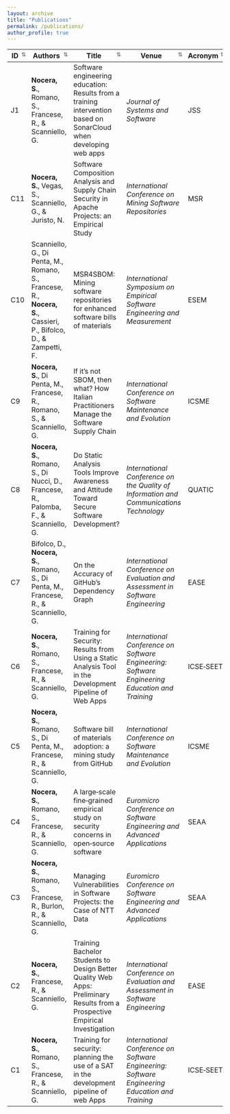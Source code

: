 ```yaml
---
layout: archive
title: "Publications"
permalink: /publications/
author_profile: true
---
```


<link rel="stylesheet" href="https://cdnjs.cloudflare.com/ajax/libs/font-awesome/4.7.0/css/font-awesome.min.css">


| ID   | Authors                                                                                                            | Title                                                                                                                                                                                                       | Venue                                                                                                            | Acronym   | Publisher | Year | DOI                                                                                                   | Pre‑print |
|------|---------------------------------------------------------------------------------------------------------------------|-------------------------------------------------------------------------------------------------------------------------------------------------------------------------------------------------------------|------------------------------------------------------------------------------------------------------------------|-----------|-----------|------|-------------------------------------------------------------------------------------------------------|-----------|
| J1   | **Nocera, S.**, Romano, S., Francese, R., & Scanniello, G.                                                           | Software engineering education: Results from a training intervention based on SonarCloud when developing web apps                                                                                           | *Journal of Systems and Software*                                                                              | JSS       | Elsevier  | 2025 | [10.1016/j.jss.2024.112308](https://doi.org/10.1016/j.jss.2024.112308)                                   |           |
| C11  | **Nocera, S.**, Vegas, S., Scanniello, G., & Juristo, N.                                                             | Software Composition Analysis and Supply Chain Security in Apache Projects: an Empirical Study                                                                                                              | *International Conference on Mining Software Repositories*                                                     | MSR       | IEEE      | 2025 |                                                                                                       | [<i class="fa fa-file-pdf-o" style="color:red"></i>](https://sabato-nocera.github.io/files/msr2025.pdf) |
| C10  | Scanniello, G., Di Penta, M., Romano, S., Francese, R., **Nocera, S.**, Cassieri, P., Bifolco, D., & Zampetti, F.    | MSR4SBOM: Mining software repositories for enhanced software bills of materials                                                                                                                             | *International Symposium on Empirical Software Engineering and Measurement*                                    | ESEM      | ACM       | 2024 | [10.1145/3674805.3695390](https://doi.org/10.1145/3674805.3695390)                                       |           |
| C9   | **Nocera, S.**, Di Penta, M., Francese, R., Romano, S., & Scanniello, G.                                             | If it’s not SBOM, then what? How Italian Practitioners Manage the Software Supply Chain                                                                                                                     | *International Conference on Software Maintenance and Evolution*                                               | ICSME     | IEEE      | 2024 | [10.1109/ICSME58944.2024.00077](https://doi.org/10.1109/ICSME58944.2024.00077)                         |           |
| C8   | **Nocera, S.**, Romano, S., Di Nucci, D., Francese, R., Palomba, F., & Scanniello, G.                                | Do Static Analysis Tools Improve Awareness and Attitude Toward Secure Software Development?                                                                                                                 | *International Conference on the Quality of Information and Communications Technology*                         | QUATIC    | Springer  | 2024 | [10.1007/978-3-031-70245-7_28](https://doi.org/10.1007/978-3-031-70245-7_28)                           |           |
| C7   | Bifolco, D., **Nocera, S.**, Romano, S., Di Penta, M., Francese, R., & Scanniello, G.                                | On the Accuracy of GitHub’s Dependency Graph                                                                                                                                                                 | *International Conference on Evaluation and Assessment in Software Engineering*                                 | EASE      | ACM       | 2024 | [10.1145/3661167.3661175](https://doi.org/10.1145/3661167.3661175)                                       |           |
| C6   | **Nocera, S.**, Romano, S., Francese, R., & Scanniello, G.                                                           | Training for Security: Results from Using a Static Analysis Tool in the Development Pipeline of Web Apps                                                                                                    | *International Conference on Software Engineering: Software Engineering Education and Training*                | ICSE‑SEET | ACM       | 2024 | [10.1145/3639474.3640073](https://doi.org/10.1145/3639474.3640073)                                       |           |
| C5   | **Nocera, S.**, Romano, S., Di Penta, M., Francese, R., & Scanniello, G.                                             | Software bill of materials adoption: a mining study from GitHub                                                                                                                                               | *International Conference on Software Maintenance and Evolution*                                               | ICSME     | IEEE      | 2023 | [10.1109/ICSME58846.2023.00016](https://doi.org/10.1109/ICSME58846.2023.00016)                         |           |
| C4   | **Nocera, S.**, Romano, S., Francese, R., & Scanniello, G.                                                           | A large‑scale fine‑grained empirical study on security concerns in open‑source software                                                                                                                     | *Euromicro Conference on Software Engineering and Advanced Applications*                                       | SEAA      | IEEE      | 2023 | [10.1109/SEAA60479.2023.00069](https://doi.org/10.1109/SEAA60479.2023.00069)                           |           |
| C3   | **Nocera, S.**, Romano, S., Francese, R., Burlon, R., & Scanniello, G.                                               | Managing Vulnerabilities in Software Projects: the Case of NTT Data                                                                                                                                          | *Euromicro Conference on Software Engineering and Advanced Applications*                                       | SEAA      | IEEE      | 2023 | [10.1109/SEAA60479.2023.00046](https://doi.org/10.1109/SEAA60479.2023.00046)                           |           |
| C2   | **Nocera, S.**, Francese, R., & Scanniello, G.                                                                       | Training Bachelor Students to Design Better Quality Web Apps: Preliminary Results from a Prospective Empirical Investigation                                                                                  | *International Conference on Evaluation and Assessment in Software Engineering*                                 | EASE      | ACM       | 2023 | [10.1145/3593434.3593957](https://doi.org/10.1145/3593434.3593957)                                     |           |
| C1   | **Nocera, S.**, Romano, S., Francese, R., & Scanniello, G.                                                           | Training for security: planning the use of a SAT in the development pipeline of web Apps                                                                                                                     | *International Conference on Software Engineering: Software Engineering Education and Training*                | ICSE‑SEET | IEEE      | 2023 | [10.1109/ICSE-SEET58685.2023.00010](https://doi.org/10.1109/ICSE-SEET58685.2023.00010)                 | [<i class="fa fa-file-pdf-o" style="color:red"></i>](https://sabato-nocera.github.io/files/icseseet2023.pdf)       |





<style>
  th {
    cursor: pointer;
    position: relative;
    padding-right: 20px; /* space for arrow */
  }

  th::after {
    content: '⇅'; /* initial state */
    position: absolute;
    right: 5px;
    font-size: 0.8em;
    color: #888;
  }

  th.sorted.asc::after {
    content: '↑';
  }

  th.sorted.desc::after {
    content: '↓';
  }
</style>

<script src="https://unpkg.com/tablesort@5.3.0/dist/tablesort.min.js"></script>

<script>
  document.addEventListener('DOMContentLoaded', function () {
    document.querySelectorAll("table").forEach(function(table) {
      const sort = new Tablesort(table);

      table.querySelectorAll("th").forEach(th => {
        th.addEventListener("click", () => {
          table.querySelectorAll("th").forEach(header => header.classList.remove("sorted", "asc", "desc"));
          th.classList.add("sorted");
          if (th.getAttribute("aria-sort") === "ascending") {
            th.classList.add("asc");
          } else if (th.getAttribute("aria-sort") === "descending") {
            th.classList.add("desc");
          }
        });
      });
    });
  });
</script>
